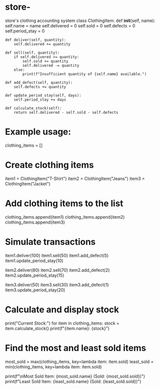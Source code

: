 # store-
store's clothing accounting system
class ClothingItem:
    def __init__(self, name):
        self.name = name
        self.delivered = 0
        self.sold = 0
        self.defects = 0
        self.period_stay = 0

    def deliver(self, quantity):
        self.delivered += quantity

    def sell(self, quantity):
        if self.delivered >= quantity:
            self.sold += quantity
            self.delivered -= quantity
        else:
            print(f"Insufficient quantity of {self.name} available.")

    def add_defect(self, quantity):
        self.defects += quantity

    def update_period_stay(self, days):
        self.period_stay += days

    def calculate_stock(self):
        return self.delivered - self.sold - self.defects


# Example usage:
clothing_items = []

# Create clothing items
item1 = ClothingItem("T-Shirt")
item2 = ClothingItem("Jeans")
item3 = ClothingItem("Jacket")

# Add clothing items to the list
clothing_items.append(item1)
clothing_items.append(item2)
clothing_items.append(item3)

# Simulate transactions
item1.deliver(100)
item1.sell(50)
item1.add_defect(5)
item1.update_period_stay(10)

item2.deliver(80)
item2.sell(70)
item2.add_defect(2)
item2.update_period_stay(15)

item3.deliver(50)
item3.sell(30)
item3.add_defect(1)
item3.update_period_stay(20)

# Calculate and display stock
print("Current Stock:")
for item in clothing_items:
    stock = item.calculate_stock()
    print(f"{item.name}: {stock}")

# Find the most and least sold items
most_sold = max(clothing_items, key=lambda item: item.sold)
least_sold = min(clothing_items, key=lambda item: item.sold)

print(f"\nMost Sold Item: {most_sold.name} (Sold: {most_sold.sold})")
print(f"Least Sold Item: {least_sold.name} (Sold: {least_sold.sold})")
